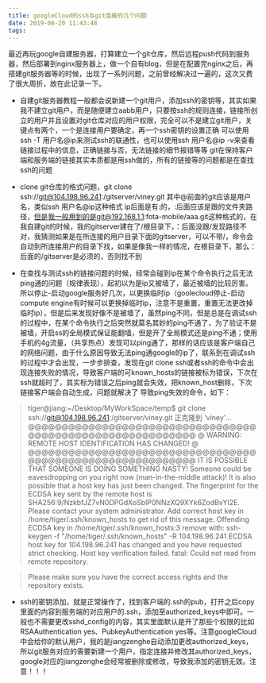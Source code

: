 ```yaml
---
title: googleCloud的ssh与git连接的几个问题
date: 2019-06-20 11:43:48
tags:
---
```


最近再玩google自建服务器，打算建立一个git仓库，然后远程push代码到服务器，然后部署到nginx服务器上，做一个自有blog，但是在配置完nginx之后，再搭建git服务器等的时候，出现了一系列问题，之前曾经解决过一遍的，这次又费了很大周折，故在此记录一下。

<!--more-->

* 自建git服务器教程一般都会说新建一个git用户，添加ssh的密钥等，其实如果我不建立git用户，而是随便建立aabb用户，只要按ssh的规则连接，链接所创立的用户并且设置对git仓库对应的用户权限，完全可以不是建立git用户，关键点有两个，一个是连接用户要确定，再一个ssh密钥的设置正确
可以使用 ssh -T 用户名@ip来测试ssh的联通性，也可以使用ssh 用户名@ip -v来查看链接过程中的信息，正确链接与否，无法链接的细节报错等等
git在保持客户端和服务端的链接其实本质都是用ssh做的，所有的链接等的问题都是在查找ssh的问题

* clone git仓库的格式问题，git clone ssh://git@104.198.96.241:/gitserver/viney.git
其中@前面的git应该是用户名，类似ssh 用户名@ip这种格式
ip后面是有:的，:后面应该是跟的文件夹路径，但是我一般用到的是git@192.168.1.1:fota-mobile/aaa.git这种格式的，在我自建git的时候，我的gitserver建在了/根目录下，：后面没跟/发现路径不对，我猜测如果是在所连接的用户目录下面的gitserver，可以不带/，命令会自动到所连接用户的目录下找，如果是像我一样的情况，在根目录下，那么：后面的/gitserver是必须的，否则找不到

* 在查找与测试ssh的链接问题的时候，经常会碰到ip在某个命令执行之后无法ping通的问题（规律表现），起初以为是ip又被墙了，最近被墙的比较厉害。所以停止-启动google服务好几次，以更换临时ip（goolecloud停止-启动compute engine有时候可以更换掉临时ip，注意不是重置，重置无法更改掉临时ip），但是后来发现好像不是被墙了，虽然ping不同，但是总是在调试ssh的过程中，在某个命令执行之后突然就莫名其妙的ping不通了，为了验证不是被墙，开启ss的全局模式保证能翻墙，但是开了全局模式还是ping不通；使用手机的4g流量，（共享热点）发现可以ping通了，那样的话应该是客户端自己的网络问题，由于什么原因导致无法ping通google的ip了，联系到在调试ssh的过程中才会出现，一步步排查，发现在git clone ssh或者ssh的命令中会出现连接失败的情况，导致客户端的可known_hosts的链接被标为错误，下次在ssh就超时了，其实标为错误之后ping就会失效，把known_host删除，下次链接客户端会自动生成，问题就解决了
导致ping失效的命令，如下：

> tiger@jiang:~/Desktop/MyWorkSpace/temp$ git clone ssh://git@104.198.96.241:/gitserver/viney.git
正克隆到 'viney'...
@@@@@@@@@@@@@@@@@@@@@@@@@@@@@@@@@@@@@@@@@@@@@@@@@@@@@@@@@@@
@ WARNING: REMOTE HOST IDENTIFICATION HAS CHANGED! @
@@@@@@@@@@@@@@@@@@@@@@@@@@@@@@@@@@@@@@@@@@@@@@@@@@@@@@@@@@@
IT IS POSSIBLE THAT SOMEONE IS DOING SOMETHING NASTY!
Someone could be eavesdropping on you right now (man-in-the-middle attack)!
It is also possible that a host key has just been changed.
The fingerprint for the ECDSA key sent by the remote host is
SHA256:9/NzkbfJZ7vN0DPGdXoSblP0NNzXQ9XYk6ZodBvYI2E.
Please contact your system administrator.
Add correct host key in /home/tiger/.ssh/known_hosts to get rid of this message.
Offending ECDSA key in /home/tiger/.ssh/known_hosts:3
remove with:
ssh-keygen -f "/home/tiger/.ssh/known_hosts" -R 104.198.96.241
ECDSA host key for 104.198.96.241 has changed and you have requested strict checking.
Host key verification failed.
fatal: Could not read from remote repository.

> Please make sure you have the correct access rights
and the repository exists.

* ssh的密钥添加，就是正常操作了，找到客户端的.ssh的pub，打开之后copy里面的内容到服务端的对应用户的.ssh，添加至authorized_keys中即可。一般也不需要更改sshd_config的内容，其实里面默认是开了那些个权限的比如RSAAuthentication yes、PubkeyAuthentication yes等。注意googleCloud中会给你的默认用户，我的是jiangzenghe自动添加更改authorized_keys，所以git服务对应的需要新建一个用户，指定连接并修改其authorized_keys，google对应的jiangzenghe会经常被删除或修改，导致我添加的密钥无效。注意！！！ 